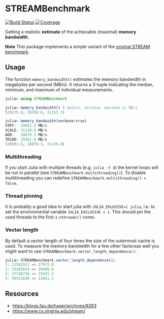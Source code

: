 # STREAMBenchmark

[![Build Status](https://github.com/crstnbr/STREAMBenchmark.jl/workflows/CI/badge.svg)](https://github.com/crstnbr/STREAMBenchmark.jl/actions)
[![Coverage](https://codecov.io/gh/crstnbr/STREAMBenchmark.jl/branch/master/graph/badge.svg)](https://codecov.io/gh/crstnbr/STREAMBenchmark.jl)

Getting a realistic **estimate** of the achievable (maximal) **memory bandwidth**.

**Note** This package implements a simple variant of the [original STREAM benchmark](https://www.cs.virginia.edu/stream/).

## Usage

The function `memory_bandwidth()` estimates the memory bandwidth in megabytes per second (MB/s). It returns a 3-tuple indicating the median, minimum, and maximum of individual measurements.

```julia
julia> using STREAMBenchmark

julia> memory_bandwidth() # median, minimum, maximum in MB/s
(29275.8, 28330.6, 31153.1)

julia> memory_bandwidth(verbose=true)
COPY:  29841.3 MB/s
SCALE: 31120.8 MB/s
ADD:   28878.3 MB/s
TRIAD: 29361.9 MB/s
(29601.6, 28878.3, 31120.8)
```

### Multithreading

If you start Julia with multiple threads (e.g. `julia -t 4`) the kernel loops will be run in parallel (see `STREAMBenchmark.multithreading()`). To disable multithreading you can redefine `STREAMBenchmark.multithreading() = false`.

### Thread pinning

It is probably a good idea to start julia with `JULIA_EXLUSIVE=1 julia`, i.e. to set the environmental variable `JULIA_EXCLUSIVE = 1`. This should pin the used threads to the first `1:nthreads()` cores.

### Vector length

By default a vector length of four times the size of the outermost cache is used. To measure the memory bandwidth for a few other factorsas well you might want to use `STREAMBenchmark.vector_length_dependence()`:

```julia
julia> STREAMBenchmark.vector_length_dependence();
1: 12582912 => 27972.0
2: 25165824 => 26909.8
3: 37748736 => 25931.3
4: 50331648 => 23921.2
```

## Resources

* https://blogs.fau.de/hager/archives/8263
* https://www.cs.virginia.edu/stream/
